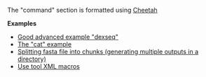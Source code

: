 
The "command" section is formatted using [Cheetah](https://pythonhosted.org/Cheetah/)

**Examples**
* [Good advanced example "dexseq"](https://github.com/galaxyproject/tools-iuc/tree/master/tools/dexseq)
* [The "cat" example](https://github.com/bgruening/galaxytools/blob/master/tools/text_processing/text_processing/cat.xml)
* [Splitting fasta file into chunks (generating multiple outputs in a directory)](https://github.com/bgruening/galaxytools/blob/master/tools/splitfasta/splitFasta.xml)
* [Use tool XML macros](https://github.com/galaxyproject/tools-iuc/blob/master/tools/bedtools/jaccardBed.xml)
